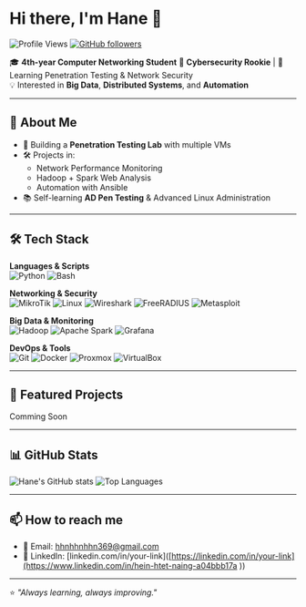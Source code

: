 # Hi there, I'm Hane 👋

![Profile Views](https://komarev.com/ghpvc/?username=yourusername&label=Profile%20views&color=0e75b6&style=flat)
[![GitHub followers](https://img.shields.io/github/followers/hanehnaing?label=Follow&style=social)](https://github.com/hanehnaing)

🎓 **4th-year Computer Networking Student** 
🔐 **Cybersecurity Rookie** | 🚀 Learning Penetration Testing & Network Security  
💡 Interested in **Big Data**, **Distributed Systems**, and **Automation**  

---

## 🚀 About Me
- 🌱 Building a **Penetration Testing Lab** with multiple VMs
- 🛠 Projects in:
  - Network Performance Monitoring
  - Hadoop + Spark Web Analysis
  - Automation with Ansible
- 📚 Self-learning **AD Pen Testing** & Advanced Linux Administration

---

## 🛠 Tech Stack

**Languages & Scripts**  
![Python](https://img.shields.io/badge/Python-3670A0?style=for-the-badge&logo=python&logoColor=ffdd54)
![Bash](https://img.shields.io/badge/Bash-121011?style=for-the-badge&logo=gnu-bash&logoColor=white)


**Networking & Security**  
![MikroTik](https://img.shields.io/badge/MikroTik-0099CC?style=for-the-badge&logo=mikrotik&logoColor=white)
![Linux](https://img.shields.io/badge/Linux-FCC624?style=for-the-badge&logo=linux&logoColor=black)
![Wireshark](https://img.shields.io/badge/Wireshark-1679A7?style=for-the-badge&logo=wireshark&logoColor=white)
![FreeRADIUS](https://img.shields.io/badge/FreeRADIUS-007396?style=for-the-badge&logo=freeradius&logoColor=white)
![Metasploit](https://img.shields.io/badge/Metasploit-000000?style=for-the-badge&logo=metasploit&logoColor=blue)

**Big Data & Monitoring**  
![Hadoop](https://img.shields.io/badge/Hadoop-FFB300?style=for-the-badge&logo=apache-hadoop&logoColor=black)
![Apache Spark](https://img.shields.io/badge/Apache_Spark-E25A1C?style=for-the-badge&logo=apache-spark&logoColor=white)
![Grafana](https://img.shields.io/badge/Grafana-F46800?style=for-the-badge&logo=grafana&logoColor=white)

**DevOps & Tools**  
![Git](https://img.shields.io/badge/Git-F05032?style=for-the-badge&logo=git&logoColor=white)
![Docker](https://img.shields.io/badge/Docker-2496ED?style=for-the-badge&logo=docker&logoColor=white)
![Proxmox](https://img.shields.io/badge/Proxmox-E57000?style=for-the-badge&logo=proxmox&logoColor=white)
![VirtualBox](https://img.shields.io/badge/VirtualBox-183A61?style=for-the-badge&logo=virtualbox&logoColor=white)

---

## 📌 Featured Projects
Comming Soon

---

## 📊 GitHub Stats
![Hane's GitHub stats](https://github-readme-stats.vercel.app/api?username=yourusername&show_icons=true&theme=tokyonight)
![Top Languages](https://github-readme-stats.vercel.app/api/top-langs/?username=yourusername&layout=compact&theme=tokyonight)

---

## 📫 How to reach me
- 📧 Email: hhnhhnhhn369@gmail.com
- 💼 LinkedIn: [linkedin.com/in/your-link]([https://linkedin.com/in/your-link](https://www.linkedin.com/in/hein-htet-naing-a04bbb17a ))

---

⭐ *"Always learning, always improving."*

